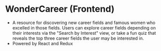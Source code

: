 # WonderCareer (Frontend)
+ A resource for discovering new career fields and famous women who excelled in those fields. Users can explore career fields depending on their interests via the "Search by Interest" view, or take a fun quiz that reveals the top three career fields the user may be interested in.
+ Powered by React and Redux